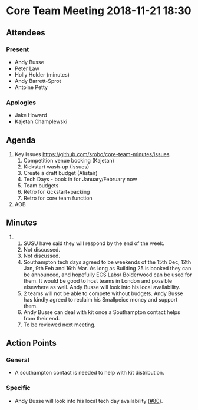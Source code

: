 # Core Team Meeting 2018-11-21 18:30

## Attendees
### Present
- Andy Busse
- Peter Law
- Holly Holder (minutes)
- Andy Barrett-Sprot
- Antoine Petty
### Apologies
- Jake Howard
- Kajetan Champlewski

## Agenda
1. Key Issues https://github.com/srobo/core-team-minutes/issues 
	1. Competition venue booking (Kajetan)
	2. Kickstart wash-up (Issues)
	3. Create a draft budget (Alistair)
	4. Tech Days - book in for January/February now
	5. Team budgets
	6. Retro for kickstart+packing
	7. Retro for core team function
2. AOB 

## Minutes
1. 	
	1. SUSU have said they will respond by the end of the week.
	2. Not discussed.
	3. Not discussed.
	4. Southampton tech days agreed to be weekends of the 15th Dec, 12th Jan, 9th Feb and 16th Mar. As long as Building 25 is booked they can be announced, and hopefully ECS Labs/ Bolderwood can be used for them. It would be good to host teams in London and possible elsewhere as well. Andy Busse will look into his local availability.
	5. 2 teams will not be able to compete without budgets. Andy Busse has kindly agreed to reclaim his Smallpeice money and support them.
	6. Andy Busse can deal with kit once a Southampton contact helps from their end.
	7. To be reviewed next meeting.

## Action Points
### General
- A southampton contact is needed to help with kit distribution.
### Specific
- Andy Busse will look into his local tech day availability ([#80](https://github.com/srobo/core-team-minutes/issues/80)).
